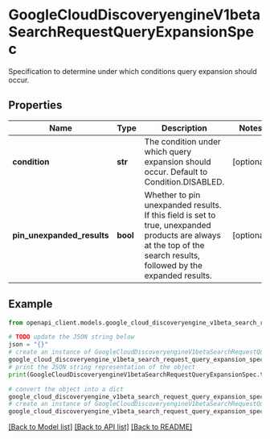 # GoogleCloudDiscoveryengineV1betaSearchRequestQueryExpansionSpec

Specification to determine under which conditions query expansion should occur.

## Properties

Name | Type | Description | Notes
------------ | ------------- | ------------- | -------------
**condition** | **str** | The condition under which query expansion should occur. Default to Condition.DISABLED. | [optional] 
**pin_unexpanded_results** | **bool** | Whether to pin unexpanded results. If this field is set to true, unexpanded products are always at the top of the search results, followed by the expanded results. | [optional] 

## Example

```python
from openapi_client.models.google_cloud_discoveryengine_v1beta_search_request_query_expansion_spec import GoogleCloudDiscoveryengineV1betaSearchRequestQueryExpansionSpec

# TODO update the JSON string below
json = "{}"
# create an instance of GoogleCloudDiscoveryengineV1betaSearchRequestQueryExpansionSpec from a JSON string
google_cloud_discoveryengine_v1beta_search_request_query_expansion_spec_instance = GoogleCloudDiscoveryengineV1betaSearchRequestQueryExpansionSpec.from_json(json)
# print the JSON string representation of the object
print(GoogleCloudDiscoveryengineV1betaSearchRequestQueryExpansionSpec.to_json())

# convert the object into a dict
google_cloud_discoveryengine_v1beta_search_request_query_expansion_spec_dict = google_cloud_discoveryengine_v1beta_search_request_query_expansion_spec_instance.to_dict()
# create an instance of GoogleCloudDiscoveryengineV1betaSearchRequestQueryExpansionSpec from a dict
google_cloud_discoveryengine_v1beta_search_request_query_expansion_spec_from_dict = GoogleCloudDiscoveryengineV1betaSearchRequestQueryExpansionSpec.from_dict(google_cloud_discoveryengine_v1beta_search_request_query_expansion_spec_dict)
```
[[Back to Model list]](../README.md#documentation-for-models) [[Back to API list]](../README.md#documentation-for-api-endpoints) [[Back to README]](../README.md)


